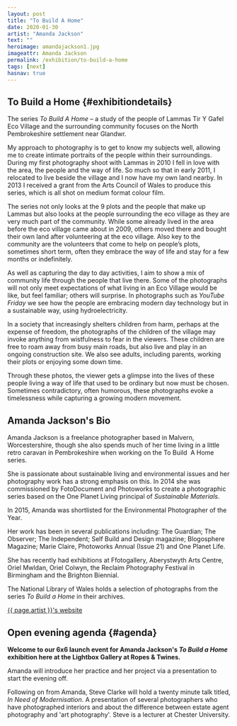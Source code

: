 ```yaml
---
layout: post
title: "To Build A Home"
date: 2020-01-30
artist: "Amanda Jackson"
text: ""
heroimage: amandajackson1.jpg
imageattr: Amanda Jackson
permalink: /exhibition/to-build-a-home
tags: [next]
hasnav: true
---
```


## To Build a Home {#exhibitiondetails}

The series _To Build A Home_ – a study of the people of Lammas Tir Y Gafel Eco Village and the surrounding community focuses on the North Pembrokeshire settlement near Glandwr.

My approach to photography is to get to know my subjects well, allowing me to create intimate portraits of the people within their surroundings. During my first photography shoot with Lammas in 2010 I fell in love with the area, the people and the way of life. So much so that in early 2011, I relocated to live beside the village and I now have my own land nearby. In 2013 I received a grant from the Arts Council of Wales to produce this series, which is all shot on medium format colour film.

The series not only looks at the 9 plots and the people that make up Lammas but also looks at the people surrounding the eco village as they are very much part of the community. While some already lived in the area before the eco village came about in 2009, others moved there and bought their own land after volunteering at the eco village. Also key to the community are the volunteers that come to help on people’s plots, sometimes short term, often they embrace the way of life and stay for a few months or indefinitely.

As well as capturing the day to day activities, I aim to show a mix of community life through the people that live there. Some of the photographs will not only meet expectations of what living in an Eco Village would be like, but feel familiar; others will surprise. In photographs such as _YouTube Friday_ we see how the people are embracing modern day technology but in a sustainable way, using hydroelectricity.

In a society that increasingly shelters children from harm, perhaps at the expense of freedom, the photographs of the children of the village may invoke anything from wistfulness to fear in the viewers. These children are free to roam away from busy main roads, but also live and play in an ongoing construction site. We also see adults, including parents, working their plots or enjoying some down time.

Through these photos, the viewer gets a glimpse into the lives of these people living a way of life that used to be ordinary but now must be chosen. Sometimes contradictory, often humorous, these photographs evoke a timelessness while capturing a growing modern movement.

## Amanda Jackson's Bio

Amanda Jackson is a freelance photographer based in Malvern, Worcestershire, though she also spends much of her time living in a little retro caravan in Pembrokeshire when working on the To Build  A Home series.

She is passionate about sustainable living and environmental issues and her photography work has a strong emphasis on this. In 2014 she was commissioned by FotoDocument and Photoworks to create a photographic series based on the One Planet Living principal of _Sustainable Materials_.

In 2015, Amanda was shortlisted for the Environmental Photographer of the Year.

Her work has been in several publications including: The Guardian; The Observer; The Independent; Self Build and Design magazine; Blogosphere Magazine; Marie Claire, Photoworks Annual (Issue 21) and One Planet Life.

She has recently had exhibitions at Ffotogallery, Aberystwyth Arts Centre, Oriel Mwldan, Oriel Colwyn, the Reclaim Photography Festival in Birmingham and the Brighton Biennial.

The National Library of Wales holds a selection of photographs from the series _To Build a Home_ in their archives.

[{{ page.artist }}'s website](http://www.amandajaxn.co.uk)

## Open evening agenda {#agenda}

**Welcome to our 6x6 launch event for Amanda Jackson's _To Build a Home_ exhibition here at the Lightbox Gallery at Ropes & Twines.**

Amanda will introduce her practice and her project via a presentation to start the evening off.

Following on from Amanda, Steve Clarke will hold a twenty minute talk titled, _In Need of Modernisation_. A presentation of several photographers who have photographed interiors and about the difference between estate agent photography and 'art photography'. Steve is a lecturer at Chester University.
